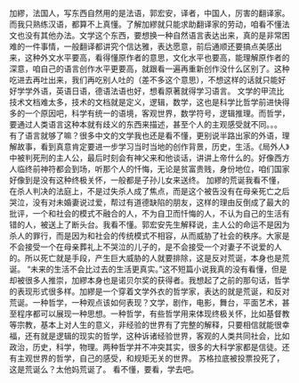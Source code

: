 加繆，法国人，写东西自然用的是法语，郭宏安，译者，中国人，厉害的翻译家。而我只熟练汉语，都算不上真懂。了解加繆就只能求助翻译家的劳动，咱看不懂法文也没有其他办法。文学这个东西，要想换一种自然语言表达出来，真的是非常困难的一件事情，一般翻译都讲究个信达雅，表达愿意，前后通顺还要搞点美感出来，这种外文水平要高，看得懂原作者的意思，文化水平也要高，能理解原作者的深意，咱自己的语言创作水平更要高，就跟看一遍再重新创作没什么区别了。这种吃进去再吐出来，我们再吃别人吐的（差不多这个意思），不想这样的话就只能好好学学外语，英语日语，德语法语也好，想看原著就得学习语言。
文学的甲流比技术文档难太多，技术的文档就是定义，逻辑，数学，这也是科学比哲学前进快得多的一个原因吧，科学有统一的语境，客观世界，数学符号，逻辑推理。而哲学，要通过人类语言这种本就有歧义的东西来描述，甚至个人的主观感受就不同。。。
有了语言就够了嘛？很多中文的文学我也还是看不懂，更别说半路出家的外语，理解故事，看到真意肯定要进一步学习当时当地的创作背景，历史，生活。《局外人》中被判死刑的主人公，最后时刻会有神父来和他谈话，讲讲上帝什么的。好像西方人临终前神符都会到场，听那个人的忏悔，无论是贫富贵贱，身份地位，咱们国家好像到是没有这种终极关怀，一般都是子孙儿女来送终。
加繆的荒诞我看不懂，在杀人判决的法庭上，不是过失杀人成了焦点，而是这个被告没有在母亲死亡之后哭泣，没有对未婚妻说过爱，帮过有道德缺陷的朋友，这样的理由反倒成了最大的批评，一个和社会的模式不融合的人，不为自卫而忏悔的人，不认为自己的生活有错的人，被送上了断头台。我看不懂。郭宏安先生解释说，主人公的命运不是因为杀人的罪行，而是因为和社会的传统模式不相容，从而威胁了社会的秩序。大家是不会接受一个在母亲葬礼上不哭泣的儿子的，是不会接受一个对妻子不说爱的人的。所以死亡就是手段，产生巨大威胁的人就要排除，这是反对荒诞，本身也是荒诞。
“未来的生活不会比过去的生活更真实。”这不短篇小说我真的没有看懂，但是却被很多人推崇，加繆本身也是诺贝尔奖的获得者。我想起了之前的那句话，哲学的表现形式很多样。加繆是一个穿着文学外衣的哲学家，表达的就是荒诞，和反对荒诞。一种哲学，一种观点该如何表现？文学，剧作，电影，舞台，平面艺术，甚至程序都可以展现一种思想。一种哲学，有些哲学用来体现终极关怀，比如基督教等宗教，基本上对人生的意义，非经验的世界有了完整的解释，只要相信就能很幸福，还有就是逻辑的现实的哲学，这种诉诸经验世界，客观的人类共同社会，比如政治，历史，科学，物理。两种哲学并不冲突其实，很多的大科学家都是信徒。还有主观世界的哲学，自己的感受，和规矩无关的世界。
苏格拉底被投票投死了，这是荒诞么？太他妈荒诞了。
看不懂，要看，学去吧。
